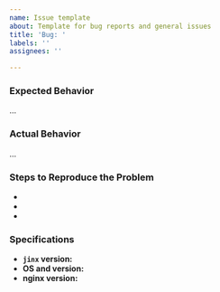 ```yaml
---
name: Issue template
about: Template for bug reports and general issues
title: 'Bug: '
labels: ''
assignees: ''

---
```


### Expected Behavior

...

### Actual Behavior

...

### Steps to Reproduce the Problem

*
*
*

### Specifications

* **`jinx` version:**
* **OS and version:**
* **nginx version:**
